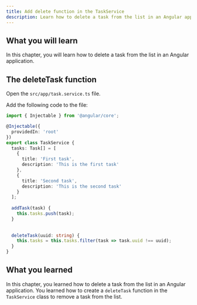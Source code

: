 ```yaml
---
title: Add delete function in the TaskService
description: Learn how to delete a task from the list in an Angular application.
---
```


## What you will learn

In this chapter, you will learn how to delete a task from the list in an Angular application.

## The deleteTask function

Open the `src/app/task.service.ts` file.

Add the following code to the file:

```typescript ins={"Add the deleteTask function": 22-25}
import { Injectable } from '@angular/core';

@Injectable({
  providedIn: 'root'
})
export class TaskService {
  tasks: Task[] = [
    {
      title: 'First task',
      description: 'This is the first task'
    },
    {
      title: 'Second task',
      description: 'This is the second task'
    }
  ];
  
  addTask(task) {
    this.tasks.push(task);
  }
  
  
  deleteTask(uuid: string) {
    this.tasks = this.tasks.filter(task => task.uuid !== uuid);
  }
}
```

## What you learned

In this chapter, you learned how to delete a task from the list in an Angular application. You learned how to create a `deleteTask` function in the `TaskService` class to remove a task from the list.

